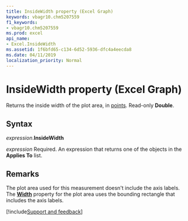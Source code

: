 ```yaml
---
title: InsideWidth property (Excel Graph)
keywords: vbagr10.chm5207559
f1_keywords:
- vbagr10.chm5207559
ms.prod: excel
api_name:
- Excel.InsideWidth
ms.assetid: 1f6bfd65-c134-6d52-5936-dfc4a4eecda8
ms.date: 04/11/2019
localization_priority: Normal
---
```



# InsideWidth property (Excel Graph)

Returns the inside width of the plot area, in [points](../language/glossary/vbe-glossary.md#point). Read-only **Double**.

## Syntax

_expression_.**InsideWidth**

_expression_ Required. An expression that returns one of the objects in the **Applies To** list.

## Remarks

The plot area used for this measurement doesn't include the axis labels. The **[Width](excel.width.md)** property for the plot area uses the bounding rectangle that includes the axis labels.

[!include[Support and feedback](~/includes/feedback-boilerplate.md)]